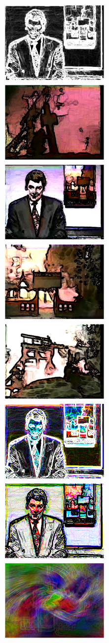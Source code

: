 ![](/art/2018-03-29/out-2018-03-29-12-38-31-591.png?raw=true)

![](/art/2018-03-29/out-2018-03-29-12-41-00-525.png?raw=true)

![](/art/2018-03-29/out-2018-03-29-12-43-20-730.png?raw=true)

![](/art/2018-03-29/out-2018-03-29-16-03-58-026.png?raw=true)

![](/art/2018-03-29/out-2018-03-29-16-04-00-685.png?raw=true)

![](/art/2018-03-29/out-2018-03-29-16-33-59-625.png?raw=true)

![](/art/2018-03-29/out-2018-03-29-16-35-17-617.png?raw=true)

![](/art/2018-03-29/out-2018-03-29-16-37-36-071.png?raw=true)

